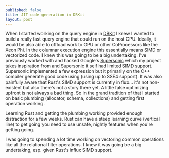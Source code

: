 ```yaml
---
published: false
title: JIT code generation in DBKit
layout: post
---
```

When I started working on the query engine in [DBKit](https://github.com/mtanski/dbkit) I knew I wanted to build a really fast query engine that could run on the host CPU. Ideally, it would be also able to offload work to GPU or other CoProcessors like the Xeon Phi. In the columnar execution engine this essentially means SIMD or vectorized code. I knew this was going to be a big undertaking. I've previously worked with and hacked Google's [Supersonic](https://github.com/google/supersonic) which my project takes inspiration from and Supersonic it self had limited SIMD support. Supersonic implemented a few expression but it primarily on the C++ compiler generate good code using (using up to SSE4 support). It was also painfully aware that Rust's SIMD support is currently in flux... it's not non-existent but also there's not a story there yet. A little false optimizing upfront is not always a bad thing. So in the grand tradition of that  I started on basic plumbing (allocator, schema, collections) and getting first operation working. 

Learning Rust and getting the plumbing working provided enough distraction for a few weeks. Rust can have a steep learning curve (vertical line) to get going you need to use unsafe, nightly features when you're getting going.



 I was going to spending a lot time working on vectoring common operations like all the relational filter operations. I knew it was going be a big undertaking, esp. given Rust's influx SIMD support. 

